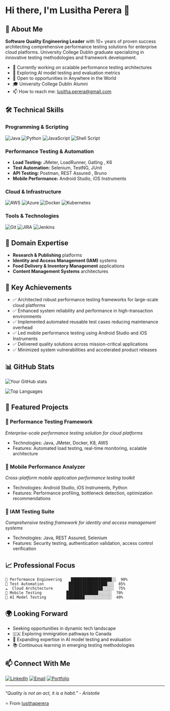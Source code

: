 # Hi there, I'm Lusitha Perera 👋

## 🚀 About Me

**Software Quality Engineering Leader** with 10+ years of proven success architecting comprehensive performance testing solutions for enterprise cloud platforms. University College Dublin graduate specializing in innovative testing methodologies and framework development.

- 🔭 Currently working on scalable performance testing architectures
- 🌱 Exploring AI model testing and evaluation metrics
- 💼 Open to opportunities in Anywhere in the World
- 🎓 University College Dublin Alumni
- 📫 How to reach me: lusitha.perera@gmail.com

## 🛠️ Technical Skills

### Programming & Scripting
![Java](https://img.shields.io/badge/Java-ED8B00?style=flat&logo=java&logoColor=white)
![Python](https://img.shields.io/badge/Python-3776AB?style=flat&logo=python&logoColor=white)
![JavaScript](https://img.shields.io/badge/JavaScript-F7DF1E?style=flat&logo=javascript&logoColor=black)
![Shell Script](https://img.shields.io/badge/Shell_Script-121011?style=flat&logo=gnu-bash&logoColor=white)

### Performance Testing & Automation
- **Load Testing:** JMeter, LoadRunner, Gatling , K6
- **Test Automation:** Selenium, TestNG, JUnit
- **API Testing:** Postman, REST Assured , Bruno
- **Mobile Performance:** Android Studio, iOS Instruments

### Cloud & Infrastructure
![AWS](https://img.shields.io/badge/AWS-232F3E?style=flat&logo=amazon-aws&logoColor=white)
![Azure](https://img.shields.io/badge/Microsoft_Azure-0089D0?style=flat&logo=microsoft-azure&logoColor=white)
![Docker](https://img.shields.io/badge/Docker-2496ED?style=flat&logo=docker&logoColor=white)
![Kubernetes](https://img.shields.io/badge/Kubernetes-326CE5?style=flat&logo=kubernetes&logoColor=white)

### Tools & Technologies
![Git](https://img.shields.io/badge/Git-F05032?style=flat&logo=git&logoColor=white)
![JIRA](https://img.shields.io/badge/Jira-0052CC?style=flat&logo=jira&logoColor=white)
![Jenkins](https://img.shields.io/badge/Jenkins-D24939?style=flat&logo=jenkins&logoColor=white)

## 🏢 Domain Expertise

- **Research & Publishing** platforms
- **Identity and Access Management (IAM)** systems
- **Food Delivery & Inventory Management** applications
- **Content Management Systems** architectures

## 🎯 Key Achievements

- ✅ Architected robust performance testing frameworks for large-scale cloud platforms
- ✅ Enhanced system reliability and performance in high-transaction environments
- ✅ Implemented automated reusable test cases reducing maintenance overhead
- ✅ Led mobile performance testing using Android Studio and iOS Instruments
- ✅ Delivered quality solutions across mission-critical applications
- ✅ Minimized system vulnerabilities and accelerated product releases

## 📊 GitHub Stats

![Your GitHub stats](https://github-readme-stats.vercel.app/api?username=lusithaperera&show_icons=true&theme=radical)

![Top Languages](https://github-readme-stats.vercel.app/api/top-langs/?username=lusithaperera&layout=compact&theme=radical)

## 🌟 Featured Projects

### 🚀 Performance Testing Framework
*Enterprise-scale performance testing solution for cloud platforms*
- Technologies: Java, JMeter, Docker, K8, AWS 
- Features: Automated load testing, real-time monitoring, scalable architecture

### 📱 Mobile Performance Analyzer
*Cross-platform mobile application performance testing toolkit*
- Technologies: Android Studio, iOS Instruments, Python
- Features: Performance profiling, bottleneck detection, optimization recommendations

### 🔐 IAM Testing Suite
*Comprehensive testing framework for identity and access management systems*
- Technologies: Java, REST Assured, Selenium
- Features: Security testing, authentication validation, access control verification

## 📈 Professional Focus

```text
🎯 Performance Engineering    ██████████████████░░  90%
🔧 Test Automation           █████████████████░░░  85%
☁️  Cloud Architecture       ███████████████░░░░░  75%
📱 Mobile Testing           ██████████████░░░░░░  70%
🤖 AI Model Testing         ████████░░░░░░░░░░░░  40%
```

## 🌍 Looking Forward

- Seeking opportunities in dynamic tech landscape
- 🇨🇦 Exploring immigration pathways to Canada
- 🤖 Expanding expertise in AI model testing and evaluation
- 📚 Continuous learning in emerging testing methodologies

## 📫 Connect With Me

[![LinkedIn](https://img.shields.io/badge/LinkedIn-0077B5?style=flat&logo=linkedin&logoColor=white)](https://linkedin.com/in/lusitha-perera)
[![Email](https://img.shields.io/badge/Email-D14836?style=flat&logo=gmail&logoColor=white)](mailto:lusitha.perera@gmail.com)
[![Portfolio](https://img.shields.io/badge/Portfolio-000000?style=flat&logo=About.me&logoColor=white)](https://yourportfolio.com)

---

*"Quality is not an act, it is a habit." - Aristotle*

⭐️ From [lusithaperera](https://github.com/lusithaperera)
